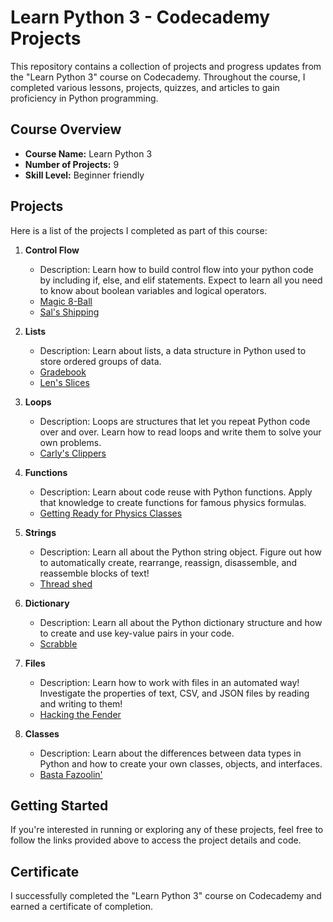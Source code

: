 # Learn Python 3 - Codecademy Projects

This repository contains a collection of projects and progress updates from the "Learn Python 3" course on Codecademy. Throughout the course, I completed various lessons, projects, quizzes, and articles to gain proficiency in Python programming.

## Course Overview

- **Course Name:** Learn Python 3
- **Number of Projects:** 9
- **Skill Level:** Beginner friendly

## Projects
Here is a list of the projects I completed as part of this course:

1. **Control Flow**
   - Description: Learn how to build control flow into your python code by including if, else, and elif statements. Expect to learn all you need to know about boolean variables and logical operators.
   - [Magic 8-Ball](https://github.com/iamaizhan/Codecademy/blob/main/ControlFlow/magic_8ball.py)
   - [Sal's Shipping](https://github.com/iamaizhan/Codecademy/blob/main/ControlFlow/sals_shipping.py)
   
2. **Lists**
   - Description: Learn about lists, a data structure in Python used to store ordered groups of data.
   - [Gradebook](https://github.com/iamaizhan/Codecademy/blob/main/Lists/gradebook.py)
   - [Len's Slices](https://github.com/iamaizhan/Codecademy/blob/main/Lists/lenslices.py)

3. **Loops**
   - Description: Loops are structures that let you repeat Python code over and over. Learn how to read loops and write them to solve your own problems.
   - [Carly's Clippers](https://github.com/iamaizhan/Codecademy/blob/main/Loops/carlys-clippers.py)
  
4. **Functions**
   - Description: Learn about code reuse with Python functions. Apply that knowledge to create functions for famous physics formulas.
   - [Getting Ready for Physics Classes](https://github.com/iamaizhan/Codecademy/blob/main/Functions/getting-ready-for-physics)
   
5. **Strings**
   - Description: Learn all about the Python string object. Figure out how to automatically create, rearrange, reassign, disassemble, and reassemble blocks of text!
   - [Thread shed](https://github.com/iamaizhan/Codecademy/blob/main/Strings/thread-shed.py)

6. **Dictionary**
   - Description: Learn all about the Python dictionary structure and how to create and use key-value pairs in your code.
   - [Scrabble](https://github.com/iamaizhan/Codecademy/blob/main/Dictionaries/scrabble.py)

7. **Files**
   - Description: Learn how to work with files in an automated way! Investigate the properties of text, CSV, and JSON files by reading and writing to them!
   - [Hacking the Fender](https://github.com/iamaizhan/Codecademy/blob/main/Files/hacking-the-fender.py)

8. **Classes**
   - Description: Learn about the differences between data types in Python and how to create your own classes, objects, and interfaces.
   - [Basta Fazoolin'](https://github.com/iamaizhan/Codecademy/blob/main/Classes/basta_fazoolin)


## Getting Started

If you're interested in running or exploring any of these projects, feel free to follow the links provided above to access the project details and code.

## Certificate

I successfully completed the "Learn Python 3" course on Codecademy and earned a certificate of completion.
